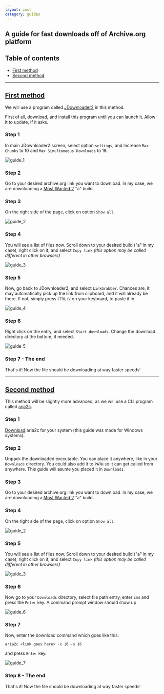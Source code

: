 ```yaml
---
layout: post
category: guides
---
```

## A guide for fast downloads off of Archive.org platform
## Table of contents
- [First method](#first-method)
- [Second method](#second-method)

---

## [First method](#first-method)

We will use a program called [JDownloader2](https://jdownloader.org/jdownloader2) in this method.

First of all, download, and install this program until you can launch it. Allow it to update, if it asks. 

### Step 1

In main JDownloader2 screen, select option ``settings``, and Increase ``Max Chunks`` to 10 and ``Max Simultaneous Downloads`` to 16.

![guide_1](https://github.com/dzastsed/dzastsed.github.io/blob/main/_pictures/dl_guide/guide_1.png?raw=true)

### Step 2

Go to your desired archive.org link you want to download. In my case, we are downloading a [Most Wanted 2](https://archive.org/details/need-for-speed-most-wanted-2-ps3-prototype-collection) "a" build.

### Step 3

On the right side of the page, click on option ``Show all``. 

![guide_2](https://github.com/dzastsed/dzastsed.github.io/blob/main/_pictures/dl_guide/guide_2.png?raw=true)

### Step 4

You will see a list of files now. Scroll down to your desired build ("a" in my case), right click on it, and select ``Copy link`` *(this option may be called different in other browsers)*

![guide_3](https://github.com/dzastsed/dzastsed.github.io/blob/main/_pictures/dl_guide/guide_3.png?raw=true)

### Step 5

Now, go back to JDownloader2, and select ``LinkGrabber``. Chances are, it may automatically pick up the link from clipboard, and it will already be there. If not, simply press ``CTRL+V`` on your keyboard, to paste it in.

![guide_4](https://github.com/dzastsed/dzastsed.github.io/blob/main/_pictures/dl_guide/guide_4.png?raw=true)

### Step 6

Right click on the entry, and select ``Start downloads``. Change the download directory at the bottom, if needed.

![guide_5](https://github.com/dzastsed/dzastsed.github.io/blob/main/_pictures/dl_guide/guide_5.png?raw=true)

### Step 7 - The end

That's it! Now the file should be downloading at way faster speeds!

---

## [Second method](#second-method)

This method will be slightly more advanced, as we will use a CLI program called [aria2c](https://github.com/aria2/aria2/releases/tag/release-1.37.0).

### Step 1

[Download](https://github.com/aria2/aria2/releases/tag/release-1.37.0) aria2c for your system (this guide was made for Windows systems).

### Step 2

Unpack the downloaded executable. You can place it anywhere, like in your ``Downloads`` directory. You could also add it to ``PATH`` so it can get called from anywhere. This guide will asume you placed it in ``Downloads``.

### Step 3

Go to your desired archive.org link you want to download. In my case, we are downloading a [Most Wanted 2](https://archive.org/details/need-for-speed-most-wanted-2-ps3-prototype-collection) "a" build.

### Step 4

On the right side of the page, click on option ``Show all``. 

![guide_2](https://github.com/dzastsed/dzastsed.github.io/blob/main/_pictures/dl_guide/guide_2.png?raw=true)

### Step 5

You will see a list of files now. Scroll down to your desired build ("a" in my case), right click on it, and select ``Copy link`` *(this option may be called different in other browsers)*

![guide_3](https://github.com/dzastsed/dzastsed.github.io/blob/main/_pictures/dl_guide/guide_3.png?raw=true)

### Step 6

Now go to your ``Downloads`` directory, select file path entry, enter ``cmd`` and press the ``Enter`` key. A command prompt window should show up.

![guide_6](https://github.com/dzastsed/dzastsed.github.io/blob/main/_pictures/dl_guide/guide_6.png?raw=true)

### Step 7

Now, enter the download command which goes like this:

```
aria2c <link goes here> -x 16 -s 16
```

and press ``Enter`` key.

![guide_7](https://github.com/dzastsed/dzastsed.github.io/blob/main/_pictures/dl_guide/guide_7.png?raw=true)

### Step 8 - The end

That's it! Now the file should be downloading at way faster speeds!